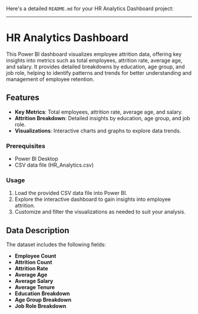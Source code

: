 Here's a detailed `README.md` for your HR Analytics Dashboard project:

---

# HR Analytics Dashboard

This Power BI dashboard visualizes employee attrition data, offering key insights into metrics such as total employees, attrition rate, average age, and salary. It provides detailed breakdowns by education, age group, and job role, helping to identify patterns and trends for better understanding and management of employee retention.

## Features

- **Key Metrics**: Total employees, attrition rate, average age, and salary.
- **Attrition Breakdown**: Detailed insights by education, age group, and job role.
- **Visualizations**: Interactive charts and graphs to explore data trends.



### Prerequisites

- Power BI Desktop
- CSV data file (HR_Analytics.csv)


### Usage

1. Load the provided CSV data file into Power BI.
2. Explore the interactive dashboard to gain insights into employee attrition.
3. Customize and filter the visualizations as needed to suit your analysis.

## Data Description

The dataset includes the following fields:
- **Employee Count**
- **Attrition Count**
- **Attrition Rate**
- **Average Age**
- **Average Salary**
- **Average Tenure**
- **Education Breakdown**
- **Age Group Breakdown**
- **Job Role Breakdown**



